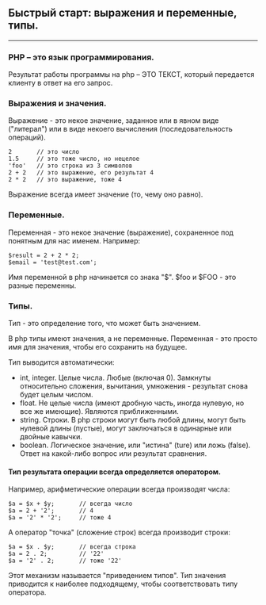 ## Быстрый старт: выражения и переменные, типы.
***

### PHP – это язык программирования.

Результат работы программы на php – ЭТО ТЕКСТ, который передается клиенту в ответ на его запрос.

### Выражения и значения.
Выражение - это некое значение, заданное или в явном виде ("литерал") или в виде некоего вычисления (последовательность операций).

~~~
2       // это число
1.5     // это тоже число, но нецелое
'foo'   // это строка из 3 символов
2 + 2   // это выражение, его результат 4
2 * 2   // это выражение, тоже 4
~~~

Выражение всегда имеет значение (то, чему оно равно).

### Переменные.
Переменная - это некое значение (выражение), сохраненное под понятным для нас именем. Например:
~~~
$result = 2 + 2 * 2;
$email = 'test@test.com';
~~~

Имя переменной в php начинается со знака "$". $foo и $FOO - это разные переменны.

### Типы.
Тип - это определение того, что может быть значением.

В php типы имеют значения, а не переменные. Переменная - это просто имя для значения, чтобы его сохранить на будущее.

Тип выводится автоматически:
- int, integer. Целые числа. Любые (включая 0). Замкнуты относительно сложения, вычитания, умножения - результат снова будет целым числом.
- float. Не целые числа (имеют дробную часть, иногда нулевую, но все же имеющие). Являются приближенными.
- string. Строки. В php строки могут быть любой длины, могут быть нулевой длины (пустые), могут заключаться в одинарные или двойные кавычки.
- boolean. Логическое значение, или "истина" (ture) или ложь (false). Ответ на какой-либо вопрос или результат сравнения.

#### Тип результата операции всегда определяется оператором.
Например, арифметические операции всегда производят числа:
~~~
$a = $x + $y;       // всегда число
$a = 2 + '2';       // 4
$a = '2' * '2';     // тоже 4
~~~

А оператор "точка" (сложение строк) всегда производит строки:
~~~
$a = $x . $y;       // всегда строка
$a = 2 . 2;         // '22'
$a = '2' . 2;       // тоже '22'
~~~

Этот механизм называется "приведением типов". Тип значения приводится к наиболее подходящему, чтобы соответствовать типу оператора.

